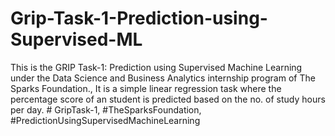 # Grip-Task-1-Prediction-using-Supervised-ML
This is the GRIP Task-1: Prediction using Supervised Machine Learning under the Data Science and Business Analytics internship program of The Sparks Foundation., It is a simple linear regression task where the percentage score of an student is predicted based on the no. of study hours per day. # GripTask-1, #TheSparksFoundation, #PredictionUsingSupervisedMachineLearning
